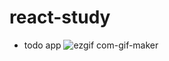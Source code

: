 # react-study
- todo app
![ezgif com-gif-maker](https://user-images.githubusercontent.com/80209277/179678087-5c68cf98-7cb4-4b99-9a1d-e961b8b5691a.gif)
